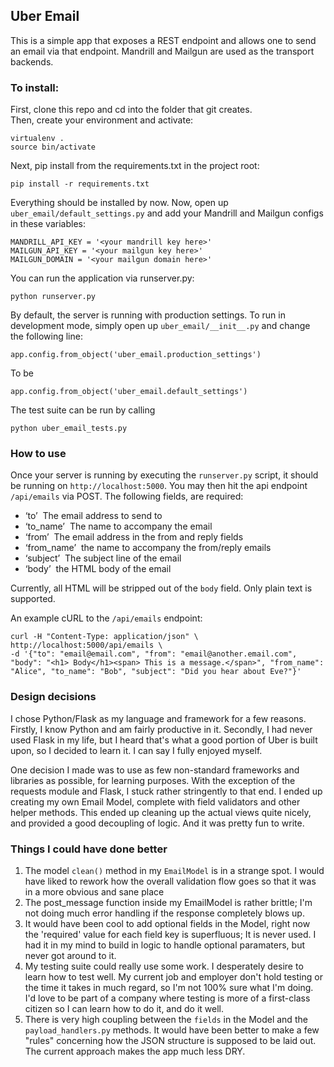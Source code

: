 ## Uber Email

This is a simple app that exposes a REST endpoint and allows one to send an email via that endpoint. Mandrill and Mailgun are used as the transport backends.

### To install:

First, clone this repo and cd into the folder that git creates.  
Then, create your environment and activate:  

    virtualenv .
    source bin/activate
    
Next, pip install from the requirements.txt in the project root:  

    pip install -r requirements.txt
    
Everything should be installed by now. Now, open up `uber_email/default_settings.py` and add your Mandrill and Mailgun configs in these variables:  

    MANDRILL_API_KEY = '<your mandrill key here>'
    MAILGUN_API_KEY = '<your mailgun key here>'
    MAILGUN_DOMAIN = '<your mailgun domain here>'

You can run the application via runserver.py:  

    python runserver.py
  
By default, the server is running with production settings. To run in development mode, simply open up `uber_email/__init__.py` and change the following line:

    app.config.from_object('uber_email.production_settings')

To be

    app.config.from_object('uber_email.default_settings')
    
    
The test suite can be run by calling

    python uber_email_tests.py
    

### How to use

Once your server is running by executing the `runserver.py` script, it should be running on `http://localhost:5000`.
You may then hit the api endpoint `/api/emails` via POST. The following fields, are required:

- ‘to’ ­ The email address to send to
- ‘to_name’ ­ The name to accompany the email
- ‘from’ ­ The email address in the from and reply fields
- ‘from_name’ ­ the name to accompany the from/reply emails
- ‘subject’ ­ The subject line of the email
- ‘body’ ­ the HTML body of the email

Currently, all HTML will be stripped out of the `body` field. Only plain text is supported.

An example cURL to the `/api/emails` endpoint:

    curl -H "Content-Type: application/json" \
    http://localhost:5000/api/emails \
    -d '{"to": "email@email.com", "from": "email@another.email.com", "body": "<h1> Body</h1><span> This is a message.</span>", "from_name": "Alice", "to_name": "Bob", "subject": "Did you hear about Eve?"}'

    
    
### Design decisions
  
I chose Python/Flask as my language and framework for a few reasons. Firstly, I know Python and am fairly productive in it. Secondly, I had never used Flask in my life, but I heard that's what a good portion of Uber is built upon, so I decided to learn it. I can say I fully enjoyed myself.

One decision I made was to use as few non-standard frameworks and libraries as possible, for learning purposes. With the exception of the requests module and Flask, I stuck rather stringently to that end. I ended up creating my own Email Model, complete with field validators and other helper methods. This ended up cleaning up the actual views quite nicely, and provided a good decoupling of logic. And it was pretty fun to write.

### Things I could have done better

1. The model `clean()` method in my `EmailModel` is in a strange spot. I would have liked to rework how the overall validation flow goes so that it was in a more obvious and sane place
2. The post_message function inside my EmailModel is rather brittle; I'm not doing much error handling if the response completely blows up.
3. It would have been cool to add optional fields in the Model, right now the 'required' value for each field key is superfluous; It is never used. I had it in my mind to build in logic to handle optional paramaters, but never got around to it.
4. My testing suite could really use some work. I desperately desire to learn how to test well. My current job and employer don't hold testing or the time it takes in much regard, so I'm not 100% sure what I'm doing. I'd love to be part of a company where testing is more of a first-class citizen so I can learn how to do it, and do it well.
5. There is very high coupling between the `fields` in the Model and the `payload_handlers.py` methods. It would have been better to make a few "rules" concerning how the JSON structure is supposed to be laid out. The current approach makes the app much less DRY.

